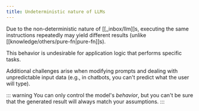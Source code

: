 ```yaml
---
title: Undeterministic nature of LLMs
---
```


Due to the non-deterministic nature of [[_inbox/llm]]s, executing the same instructions repeatedly may yield different results (unlike [[knowledge/others/pure-fn|pure-fn]]s).

This behavior is undesirable for application logic that performs specific tasks.

Additional challenges arise when modifying prompts and dealing with unpredictable input data (e.g., in chatbots, you can't predict what the user will type).

::: warning
You can only control the model's _behavior_, but you can't be sure that the generated result will always match your assumptions.
:::
